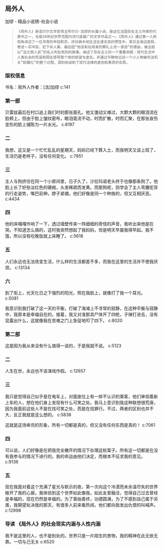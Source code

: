 ## 局外人

加缪  -  精品小说榜-社会小说

>     《局外人》是诺贝尔文学奖得主阿尔贝·加缪的长篇小说，是这位法国存在主义作家的代表作之一，也是20世纪世界范围内流行度最广的文学作品之一。《局外人》通过第一人称视角讲述了一位寻常的年轻职员，终日麻木地生活在漫无目的惯性中，某日去海边度假，卷进一宗冲突，犯下杀人案，最后因“他没有在母亲的葬礼上流一滴泪”的理由，被法庭以“法兰西人民”的名义判处死刑的故事。阐述了存在主义的一个重要命题：现代生活中人类社会的荒诞和陌生感导致个体的绝望与虚无。并通过平静地记述一个小人物被司法机关“妖魔化”的整个过程，深刻地讽刺了现代法律的虚伪和愚弄的实质。


### 版权信息

书名：局外人作者：[法]加缪 c:141

### 第一部

贝雷兹最后在村口追上我们时的那张面孔。他又激动又难过，大颗大颗的眼泪流在脸颊上，但由于脸上皱纹密布，眼泪竟流不动，时而扩散，时而汇聚，在那张哀伤变形的脸上铺陈为一片水光。 c:8197

### 二

我想，这又是一个忙忙乱乱的星期天，妈妈已经下葬入土，而我明天又该上班了，生活仍是老样子，没有任何变化。 c:7951

### 三

主人与狗挤住在同一个小房间里，日子久了，沙拉玛诺老头终于也像那条狗了。他脸上长了好些淡红色的硬痂，头发稀疏而发黄。而那狗呢，则学会了主人弯腰驼背的行走姿势，嘴巴前伸，脖子紧绷。他们好像是同一个种族的，但又互相厌恶。 c:4434

### 四

他的床嘎嘎作响了一下，透过墙壁传来一阵细细的奇怪的声音，我听出来他是在哭。不知道怎么搞的，这时我突然想起了我妈妈，但是明天早晨我得早起。我不饿，所以没有吃晚饭就上床睡了。 c:5618

### 五

人们永远也无法改变生活，什么样的生活都差不多，而我在这里的生活并不使我厌烦。 c:13134

### 六

到了街上，光天化日之下强烈的阳光，照在我脸上，就像打了我一个耳光。 c:5081

我意识到我打破了这一天的平衡，打破了海滩上不寻常的寂静，在这种平衡与寂静中，我原本是幸福自在的。接着，我又对准那具尸体开了四枪，子弹打进去，没有显露出什么，这就像我在苦难之门上急促地叩了四下。 c:8020

### 第二部

这是因为我从来没有什么值得一说的，于是我就不说。 c:5123

### 二

人生在世，永远也不该演戏作假。 c:12657

### 三

我只是觉得自己似乎是在电车上，对面座位上有一排不认识的乘客，他们审视着新上车的人，想在他们身上发现有什么可笑之处。我马上意识到我这种联想很荒唐，因为我面前这些人不是在找可笑之处，而是在找罪行。不过，两者的区别也并不大，反正我就是这么想的。 c:5838

这就是这场审讯的形象，所有一切都是真的，但又没有任何东西是真的！ c:7061

### 四

可以说，人们好像是在把我完全撇开的情况下处理这桩案子。所有这一切都是在没有我参与的情况下进行的。我的命运由他们决定，而根本不征求我的意见。 c:9136

### 五

现在我面对着这个充满了星光与默示的夜，第一次向这个冷漠而未余温尽失的世界敞开了我的心扉。我体验到这个世界如此像我，如此友爱融洽，觉得自己过去曾经是幸福的，现在仍然是幸福的。为了善始善终，功德圆满，为了不感到自己属于另类，我期望处决我的那天，有很多人前来看热闹，他们都向我发出仇恨的叫喊声。 c:12998

### 导读 《局外人》的社会现实内涵与人性内涵

我不是这里的人，也不是别处的。世界只是一片陌生的景物，我的精神在此无依无靠。一切与己无关 c:6520